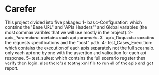 # Carefer
This project divided into five pakages:
1- basic-Configuration: which contains the "Base URL" and "APIs Headers"/ and Global variables (the most comman varibles that we will use mostly in the project).
2- apis_Parameters: contains each api paramerts.
3- apis_Requests: conatins the requests specifications and the "post" path.
4- test_Cases_Execution: which contains the execution of each apis separately not the full sceanaio, only each api one by one
with the assertion and validation for each api response.
5- test_suites: which contains the full scenario register then verify then login.
also there's a testng xml file to run all of the apis and get report.

